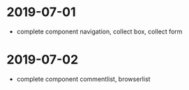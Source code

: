 # 2019-07-01
* complete component navigation, collect box, collect form

# 2019-07-02
* complete component commentlist, browserlist
